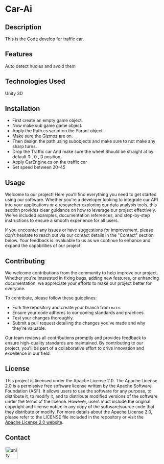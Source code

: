 # Car-Ai

## Description
This is the Code develop for traffic car.

## Features
Auto detect hudles and avoid them 

## Technologies Used
Unity 3D

## Installation
- First create an empty game object.
- Now make sub game game object.
- Apply the Path.cs script on the Parant object.
- Make sure the Gizmoz are on.
- Then design the path using subobjects and make sure to not make any sharp turns.
- Drop the Traffic car And make sure the wheel Should be straight at by default 0 , 0 , 0 position.
- Apply CarEngine.cs on the traffic car
- Set speed between 20-45

## Usage

Welcome to our project! Here you'll find everything you need to get started using our software. Whether you're a developer looking to integrate our API into your applications or a researcher exploring our data analysis tools, this section provides clear guidance on how to leverage our project effectively. We've included examples, documentation references, and step-by-step instructions to ensure a smooth experience for all users.

If you encounter any issues or have suggestions for improvement, please don't hesitate to reach out via our contact details in the "Contact" section below. Your feedback is invaluable to us as we continue to enhance and expand the capabilities of our project.

## Contributing

We welcome contributions from the community to help improve our project. Whether you're interested in fixing bugs, adding new features, or enhancing documentation, we appreciate your efforts to make our project better for everyone.

To contribute, please follow these guidelines:
- Fork the repository and create your branch from `main`.
- Ensure your code adheres to our coding standards and practices.
- Test your changes thoroughly.
- Submit a pull request detailing the changes you've made and why they're valuable.

Our team reviews all contributions promptly and provides feedback to ensure high-quality standards are maintained. By contributing to our project, you'll be part of a collaborative effort to drive innovation and excellence in our field.

## License

This project is licensed under the Apache License 2.0. The Apache License 2.0 is a permissive free software license written by the Apache Software Foundation (ASF). It allows users to use the software for any purpose, to distribute it, to modify it, and to distribute modified versions of the software under the terms of the license. However, users must include the original copyright and license notice in any copy of the software/source code that they distribute or modify. For more details about the Apache License 2.0, please refer to the LICENSE file included in the repository or visit the [Apache License 2.0 website](https://www.apache.org/licenses/LICENSE-2.0).

## Contact
<a href="https://linktr.ee/ahmad_bi1a1" target="_blank" rel="noreferrer"> <img src="https://pbs.twimg.com/profile_images/1545146599474544640/xYvfFLxc_400x400.png" alt="unity" width="40" height="40"/> </a> </p>
